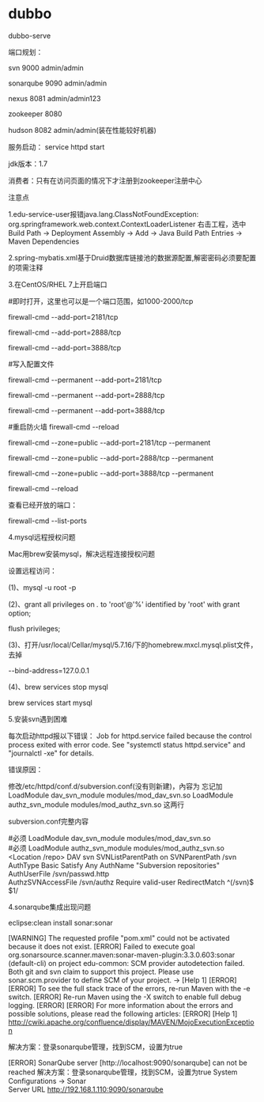 # dubbo
dubbo-serve

端口规划：

svn 9000  admin/admin

sonarqube 9090  admin/admin

nexus 8081  admin/admin123

zookeeper 8080

hudson 8082  admin/admin(装在性能较好机器)

服务启动：
service httpd start

jdk版本：1.7

消费者：只有在访问页面的情况下才注册到zookeeper注册中心

注意点

1.edu-service-user报错java.lang.ClassNotFoundException: org.springframework.web.context.ContextLoaderListener
右击工程，选中Build Path -> Deployment Assembly -> Add -> Java Build Path Entries -> Maven Dependencies

2.spring-mybatis.xml基于Druid数据库链接池的数据源配置,解密密码必须要配置的项需注释

3.在CentOS/RHEL 7上开启端口

#即时打开，这里也可以是一个端口范围，如1000-2000/tcp

firewall-cmd --add-port=2181/tcp

firewall-cmd --add-port=2888/tcp

firewall-cmd --add-port=3888/tcp

#写入配置文件

firewall-cmd --permanent --add-port=2181/tcp

firewall-cmd --permanent --add-port=2888/tcp

firewall-cmd --permanent --add-port=3888/tcp


#重启防火墙
firewall-cmd --reload 

firewall-cmd --zone=public --add-port=2181/tcp --permanent

firewall-cmd --zone=public --add-port=2888/tcp --permanent

firewall-cmd --zone=public --add-port=3888/tcp --permanent

firewall-cmd --reload 

查看已经开放的端口：

firewall-cmd --list-ports

4.mysql远程授权问题

Mac用brew安装mysql，解决远程连接授权问题

设置远程访问：

(1)、mysql -u root -p

(2)、grant all privileges on *.* to 'root'@'%' identified by 'root' with grant option;

flush privileges;

(3)、打开/usr/local/Cellar/mysql/5.7.16/下的homebrew.mxcl.mysql.plist文件，去掉

--bind-address=127.0.0.1

(4)、brew services stop mysql

brew services start mysql

5.安装svn遇到困难

每次启动httpd报以下错误：
Job for httpd.service failed because the control process exited with error code. See "systemctl status httpd.service" and "journalctl -xe" for details.

错误原因：

修改/etc/httpd/conf.d/subversion.conf(没有则新建)，內容为
忘记加LoadModule dav_svn_module     modules/mod_dav_svn.so
LoadModule authz_svn_module   modules/mod_authz_svn.so
这两行

subversion.conf完整内容

#必须
LoadModule dav_svn_module     modules/mod_dav_svn.so    
#必须
LoadModule authz_svn_module   modules/mod_authz_svn.so
<Location /repo>
	DAV svn
	SVNListParentPath on
	SVNParentPath /svn
	AuthType Basic
	Satisfy Any
	AuthName "Subversion repositories"
    AuthUserFile /svn/passwd.http       
    AuthzSVNAccessFile /svn/authz 
	Require valid-user
</Location>
RedirectMatch ^(/svn)$ $1/

4.sonarqube集成出现问题

eclipse:clean install sonar:sonar

[WARNING] The requested profile "pom.xml" could not be activated because it does not exist.
[ERROR] Failed to execute goal org.sonarsource.scanner.maven:sonar-maven-plugin:3.3.0.603:sonar (default-cli) on project edu-common: SCM provider autodetection failed. Both git and svn claim to support this project. Please use sonar.scm.provider to define SCM of your project. -> [Help 1]
[ERROR] 
[ERROR] To see the full stack trace of the errors, re-run Maven with the -e switch.
[ERROR] Re-run Maven using the -X switch to enable full debug logging.
[ERROR] 
[ERROR] For more information about the errors and possible solutions, please read the following articles:
[ERROR] [Help 1] http://cwiki.apache.org/confluence/display/MAVEN/MojoExecutionException

解决方案：登录sonarqube管理，找到SCM，设置为true

[ERROR] SonarQube server [http://localhost:9090/sonarqube] can not be reached
解决方案：登录sonarqube管理，找到SCM，设置为true
System Configurations -> Sonar  
Server URL	http://192.168.1.110:9090/sonarqube

